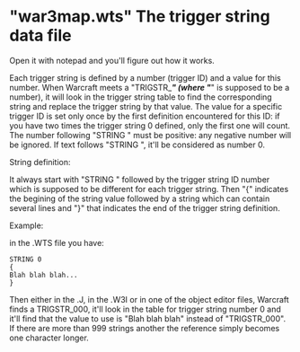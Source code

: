 # "war3map.wts" The trigger string data file

Open it with notepad and you'll figure out how it works. 

Each trigger string is defined by a number (trigger ID) and a value for this number. When Warcraft meets a "TRIGSTR_***" (where "***" is supposed to be a number), it will look in the trigger string table to find the corresponding string and replace the trigger string by that value. The value for a specific trigger ID is set only once by the first definition encountered for this ID: if you have two times the trigger string 0 defined, only the first one will count. The number following "STRING " must be positive: any negative number will be ignored. If text follows "STRING ", it'll be considered as number 0.

String definition:

It always start with "STRING " followed by the trigger string ID number which is supposed to be different for each trigger string. Then "{" indicates the begining of the string value followed by a string which can contain several lines and "}" that indicates the end of the trigger string definition.

Example:

in the .WTS file you have:

```
STRING 0
{
Blah blah blah...
}
```

Then either in the .J, in the .W3I or in one of the object editor files, Warcraft finds a TRIGSTR_000, it'll look in the table for
trigger string number 0 and it'll find that the value to use is "Blah blah blah" instead of "TRIGSTR_000".
If there are more than 999 strings another the reference simply becomes one character longer.

